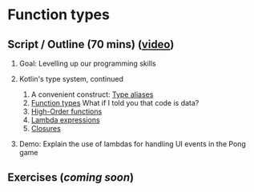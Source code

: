 # Function types

## Script / Outline (70 mins) ([video](https://www.youtube.com/watch?v=K-q9fe_y7qk&list=PL8XxoCaL3dBiJ_djQKKbbI4uN081F7Sgw&index=20))
1. Goal: Levelling up our programming skills
2. Kotlin's type system, continued
   1. A convenient construct: [Type aliases](https://kotlinlang.org/docs/reference/type-aliases.html)
   2. [Function types](https://kotlinlang.org/docs/reference/lambdas.html#function-types) What if I told you that code is data?
   3. [High-Order functions](https://kotlinlang.org/docs/reference/lambdas.html#higher-order-functions)
   4. [Lambda expressions](https://kotlinlang.org/docs/reference/lambdas.html#lambda-expressions-and-anonymous-functions)
   5. [Closures](https://kotlinlang.org/docs/reference/lambdas.html#closures)

3. Demo: Explain the use of lambdas for handling UI events in the Pong game

## Exercises (_coming soon_)
